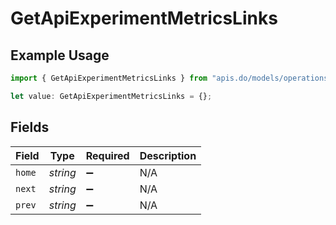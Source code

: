# GetApiExperimentMetricsLinks

## Example Usage

```typescript
import { GetApiExperimentMetricsLinks } from "apis.do/models/operations";

let value: GetApiExperimentMetricsLinks = {};
```

## Fields

| Field              | Type               | Required           | Description        |
| ------------------ | ------------------ | ------------------ | ------------------ |
| `home`             | *string*           | :heavy_minus_sign: | N/A                |
| `next`             | *string*           | :heavy_minus_sign: | N/A                |
| `prev`             | *string*           | :heavy_minus_sign: | N/A                |